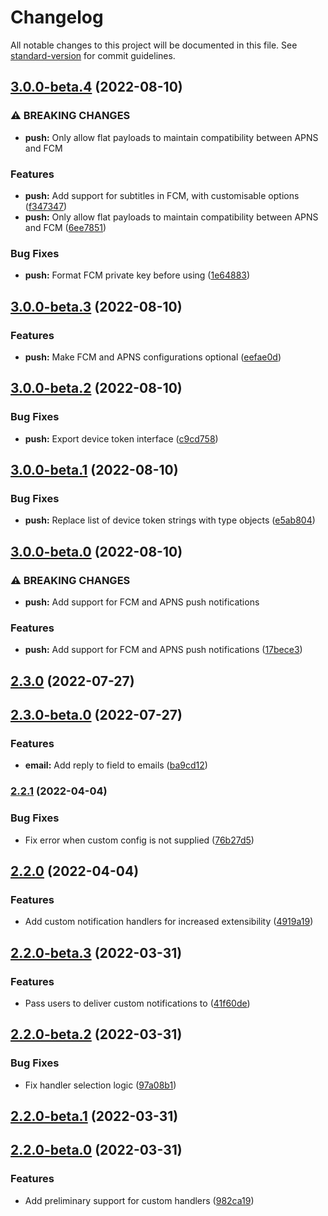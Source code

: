 # Changelog

All notable changes to this project will be documented in this file. See [standard-version](https://github.com/conventional-changelog/standard-version) for commit guidelines.

## [3.0.0-beta.4](https://github.com/chelsea-apps/notification/compare/v3.0.0-beta.3...v3.0.0-beta.4) (2022-08-10)


### ⚠ BREAKING CHANGES

* **push:** Only allow flat payloads to maintain compatibility between APNS and FCM

### Features

* **push:** Add support for subtitles in FCM, with customisable options ([f347347](https://github.com/chelsea-apps/notification/commit/f347347f903c4a9538ac26fb8cd4e1ecafcef11f))
* **push:** Only allow flat payloads to maintain compatibility between APNS and FCM ([6ee7851](https://github.com/chelsea-apps/notification/commit/6ee785146c5d678641bf50ff10a592a4c883f779))


### Bug Fixes

* **push:** Format FCM private key before using ([1e64883](https://github.com/chelsea-apps/notification/commit/1e6488358f7ad2d28f41bda2f974420e57010f18))

## [3.0.0-beta.3](https://github.com/chelsea-apps/notification/compare/v3.0.0-beta.2...v3.0.0-beta.3) (2022-08-10)


### Features

* **push:** Make FCM and APNS configurations optional ([eefae0d](https://github.com/chelsea-apps/notification/commit/eefae0d2825f37246c5478d93d143c2a3cc2bea9))

## [3.0.0-beta.2](https://github.com/chelsea-apps/notification/compare/v3.0.0-beta.1...v3.0.0-beta.2) (2022-08-10)


### Bug Fixes

* **push:** Export device token interface ([c9cd758](https://github.com/chelsea-apps/notification/commit/c9cd758bb88b049afcb9cd2cbcea21b862d92a70))

## [3.0.0-beta.1](https://github.com/chelsea-apps/notification/compare/v3.0.0-beta.0...v3.0.0-beta.1) (2022-08-10)


### Bug Fixes

* **push:** Replace list of device token strings with type objects ([e5ab804](https://github.com/chelsea-apps/notification/commit/e5ab8049e8bde65fa58d0a3c8d206e03c8529449))

## [3.0.0-beta.0](https://github.com/chelsea-apps/notification/compare/v2.3.0...v3.0.0-beta.0) (2022-08-10)


### ⚠ BREAKING CHANGES

* **push:** Add support for FCM and APNS push notifications

### Features

* **push:** Add support for FCM and APNS push notifications ([17bece3](https://github.com/chelsea-apps/notification/commit/17bece35ef81509425938f4eb9b4576d7d25a655))

## [2.3.0](https://github.com/chelsea-apps/notification/compare/v2.2.1...v2.3.0) (2022-07-27)

## [2.3.0-beta.0](https://github.com/chelsea-apps/notification/compare/v2.2.1...v2.3.0-beta.0) (2022-07-27)


### Features

* **email:** Add reply to field to emails ([ba9cd12](https://github.com/chelsea-apps/notification/commit/ba9cd12cbec5410b42360928edde2cc6c3307211))

### [2.2.1](https://github.com/chelsea-apps/notification/compare/v2.2.0...v2.2.1) (2022-04-04)


### Bug Fixes

* Fix error when custom config is not supplied ([76b27d5](https://github.com/chelsea-apps/notification/commit/76b27d5df062ae426092b5f994ceaa051e743975))

## [2.2.0](https://github.com/chelsea-apps/notification/compare/v2.1.0-1...v2.2.0) (2022-04-04)


### Features

* Add custom notification handlers for increased extensibility ([4919a19](https://github.com/chelsea-apps/notification/commit/4919a19f0e9cdfcca17c58e6042ab3826c62bdb5))

## [2.2.0-beta.3](https://github.com/chelsea-apps/notification/compare/v2.2.0-beta.2...v2.2.0-beta.3) (2022-03-31)


### Features

* Pass users to deliver custom notifications to ([41f60de](https://github.com/chelsea-apps/notification/commit/41f60de84d3a0061c49cabe30d28354368a1b4b4))

## [2.2.0-beta.2](https://github.com/chelsea-apps/notification/compare/v2.2.0-beta.1...v2.2.0-beta.2) (2022-03-31)


### Bug Fixes

* Fix handler selection logic ([97a08b1](https://github.com/chelsea-apps/notification/commit/97a08b1b73cda18b25ba542a86ff62ac8bb02a52))

## [2.2.0-beta.1](https://github.com/chelsea-apps/notification/compare/v2.2.0-beta.0...v2.2.0-beta.1) (2022-03-31)

## [2.2.0-beta.0](https://github.com/chelsea-apps/notification/compare/v2.1.0-1...v2.2.0-beta.0) (2022-03-31)


### Features

* Add preliminary support for custom handlers ([982ca19](https://github.com/chelsea-apps/notification/commit/982ca191f95293007df446fcade88a8156885bd6))
